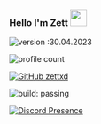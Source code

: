 ### Hello I'm Zett <img src = "https://cdn.discordapp.com/emojis/625936333248004096.png?v=1" high="20px" width="30px">

![version :30.04.2023](https://img.shields.io/badge/version-30.04.2023-informational) &nbsp;

![profile count](https://komarev.com/ghpvc/?username=zettxd&color=red)&nbsp;

[![GitHub zettxd](https://img.shields.io/github/followers/zettxd?label=follow&style=social)](https://github.com/Marcus-FX)&nbsp;

![build: passing](https://img.shields.io/badge/build-passing-success)

[![Discord Presence](https://lanyard-profile-readme.vercel.app/api/605095070395531315?theme=dark&bg=06154a&animated=true&hideDiscrim=false&borderRadius=20px)](https://discord.com/users/605095070395531315)
